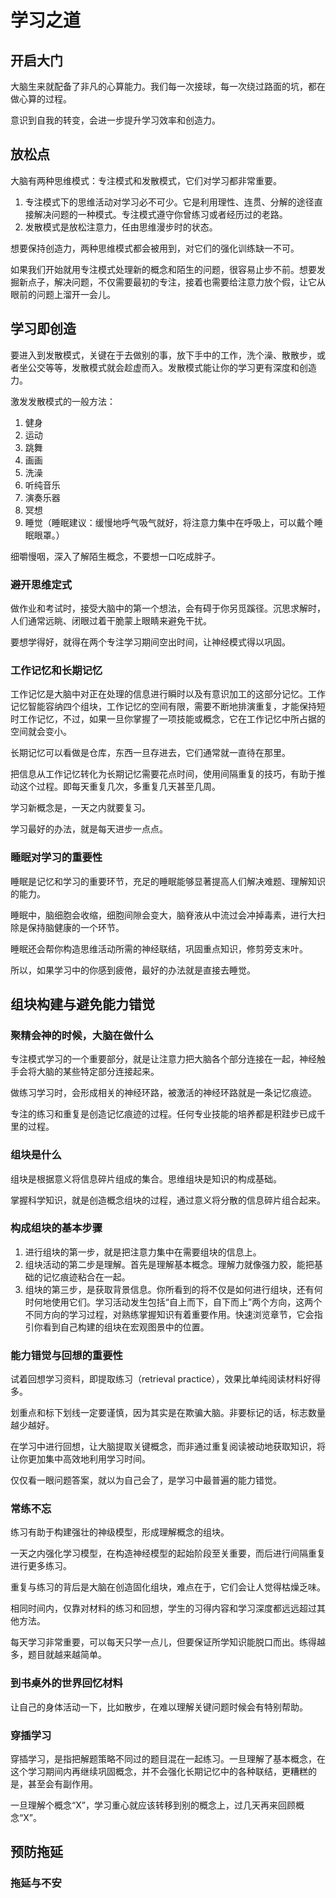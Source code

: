 # 学习之道

## 开启大门

大脑生来就配备了非凡的心算能力。我们每一次接球，每一次绕过路面的坑，都在做心算的过程。

意识到自我的转变，会进一步提升学习效率和创造力。

## 放松点

大脑有两种思维模式：专注模式和发散模式，它们对学习都非常重要。

1. 专注模式下的思维活动对学习必不可少。它是利用理性、连贯、分解的途径直接解决问题的一种模式。专注模式遵守你曾练习或者经历过的老路。
2. 发散模式是放松注意力，任由思维漫步时的状态。

想要保持创造力，两种思维模式都会被用到，对它们的强化训练缺一不可。

如果我们开始就用专注模式处理新的概念和陌生的问题，很容易止步不前。想要发掘新点子，解决问题，不仅需要最初的专注，接着也需要给注意力放个假，让它从眼前的问题上溜开一会儿。

## 学习即创造

要进入到发散模式，关键在于去做别的事，放下手中的工作，洗个澡、散散步，或者坐公交等等，发散模式就会趁虚而入。发散模式能让你的学习更有深度和创造力。

激发发散模式的一般方法：

1. 健身
1. 运动
1. 跳舞
1. 画画
1. 洗澡
1. 听纯音乐
1. 演奏乐器
1. 冥想
1. 睡觉（睡眠建议：缓慢地呼气吸气就好，将注意力集中在呼吸上，可以戴个睡眠眼罩。）

细嚼慢咽，深入了解陌生概念，不要想一口吃成胖子。

### 避开思维定式

做作业和考试时，接受大脑中的第一个想法，会有碍于你另觅蹊径。沉思求解时，人们通常远眺、闭眼过着干脆蒙上眼睛来避免干扰。

要想学得好，就得在两个专注学习期间空出时间，让神经模式得以巩固。

### 工作记忆和长期记忆

工作记忆是大脑中对正在处理的信息进行瞬时以及有意识加工的这部分记忆。工作记忆智能容纳四个组块，工作记忆的空间有限，需要不断地排演重复，才能保持短时工作记忆，不过，如果一旦你掌握了一项技能或概念，它在工作记忆中所占据的空间就会变小。

长期记忆可以看做是仓库，东西一旦存进去，它们通常就一直待在那里。

把信息从工作记忆转化为长期记忆需要花点时间，使用间隔重复的技巧，有助于推动这个过程。即每天重复几次，多重复几天甚至几周。

学习新概念是，一天之内就要复习。

学习最好的办法，就是每天进步一点点。

### 睡眠对学习的重要性

睡眠是记忆和学习的重要环节，充足的睡眠能够显著提高人们解决难题、理解知识的能力。

睡眠中，脑细胞会收缩，细胞间隙会变大，脑脊液从中流过会冲掉毒素，进行大扫除是保持脑健康的一个环节。

睡眠还会帮你构造思维活动所需的神经联结，巩固重点知识，修剪旁支末叶。

所以，如果学习中的你感到疲倦，最好的办法就是直接去睡觉。

## 组块构建与避免能力错觉

### 聚精会神的时候，大脑在做什么

专注模式学习的一个重要部分，就是让注意力把大脑各个部分连接在一起，神经触手会将大脑的某些特定部分连接起来。

做练习学习时，会形成相关的神经环路，被激活的神经环路就是一条记忆痕迹。

专注的练习和重复是创造记忆痕迹的过程。任何专业技能的培养都是积跬步已成千里的过程。

### 组块是什么

组块是根据意义将信息碎片组成的集合。思维组块是知识的构成基础。

掌握科学知识，就是创造概念组块的过程，通过意义将分散的信息碎片组合起来。

### 构成组块的基本步骤

1. 进行组块的第一步，就是把注意力集中在需要组块的信息上。
2. 组块活动的第二步是理解。首先是理解基本概念。理解力就像强力胶，能把基础的记忆痕迹粘合在一起。
3. 组块的第三步，是获取背景信息。你所看到的将不仅是如何进行组块，还有何时何地使用它们。学习活动发生包括“自上而下，自下而上”两个方向，这两个不同方向的学习过程，对熟练掌握知识有着重要作用。快速浏览章节，它会指引你看到自己构建的组块在宏观图景中的位置。

### 能力错觉与回想的重要性

试着回想学习资料，即提取练习（retrieval practice），效果比单纯阅读材料好得多。

划重点和标下划线一定要谨慎，因为其实是在欺骗大脑。非要标记的话，标志数量越少越好。

在学习中进行回想，让大脑提取关键概念，而非通过重复阅读被动地获取知识，将让你更加集中高效地利用学习时间。

仅仅看一眼问题答案，就以为自己会了，是学习中最普遍的能力错觉。

### 常练不忘

练习有助于构建强壮的神级模型，形成理解概念的组块。

一天之内强化学习模型，在构造神经模型的起始阶段至关重要，而后进行间隔重复进行更多练习。

重复与练习的背后是大脑在创造固化组块，难点在于，它们会让人觉得枯燥乏味。

相同时间内，仅靠对材料的练习和回想，学生的习得内容和学习深度都远远超过其他方法。

每天学习非常重要，可以每天只学一点儿，但要保证所学知识能脱口而出。练得越多，题目就越来越简单。

### 到书桌外的世界回忆材料

让自己的身体活动一下，比如散步，在难以理解关键问题时候会有特别帮助。

### 穿插学习

穿插学习，是指把解题策略不同过的题目混在一起练习。一旦理解了基本概念，在这个学习期间内再继续巩固概念，并不会强化长期记忆中的各种联结，更糟糕的是，甚至会有副作用。

一旦理解个概念“X”，学习重心就应该转移到别的概念上，过几天再来回顾概念“X”。

## 预防拖延

### 拖延与不安

















